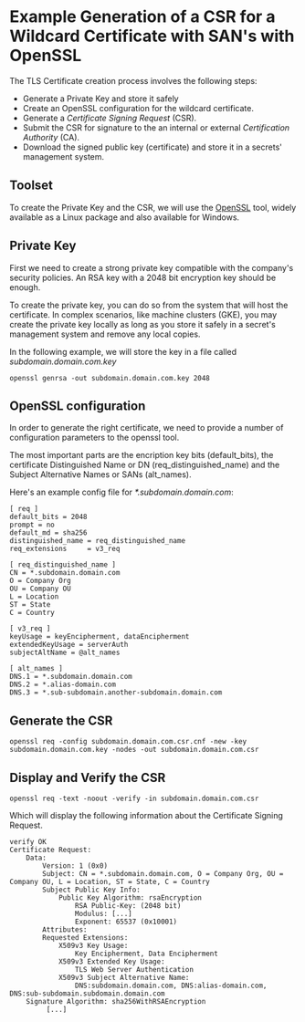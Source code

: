 # Example Generation of a CSR for a Wildcard Certificate with SAN's with OpenSSL

The TLS Certificate creation process involves the following steps:

- Generate a Private Key and store it safely
- Create an OpenSSL configuration for the wildcard certificate.
- Generate a *Certificate Signing Request* (CSR).
- Submit the CSR for signature to the an internal or external *Certification Authority* (CA).
- Download the signed public key (certificate) and store it in a secrets' management system.

## Toolset

To create the Private Key and the CSR, we will use the [OpenSSL](https://www.openssl.org/) tool,
widely available as a Linux package and also available for Windows.

## Private Key

First we need to create a strong private key compatible with the company's security policies. 
An RSA key with a 2048 bit encryption key should be enough. 

To create the private key, you can do so from the system that will host the certificate. 
In complex scenarios, like machine clusters (GKE), you may create the private key locally
as long as you store it safely in a secret's management system and remove any local copies.

In the following example, we will store the key in a file called _subdomain.domain.com.key_

```
openssl genrsa -out subdomain.domain.com.key 2048
```

## OpenSSL configuration

In order to generate the right certificate, we need to provide a number of configuration parameters to the openssl tool.

The most important parts are the encription key bits (default_bits), the certificate Distinguished Name or DN (req_distinguished_name)
and the Subject Alternative Names or SANs (alt_names).

Here's an example config file for _*.subdomain.domain.com_:

```
[ req ]
default_bits = 2048
prompt = no
default_md = sha256
distinguished_name = req_distinguished_name
req_extensions     = v3_req

[ req_distinguished_name ]
CN = *.subdomain.domain.com
O = Company Org
OU = Company OU
L = Location
ST = State
C = Country

[ v3_req ]
keyUsage = keyEncipherment, dataEncipherment
extendedKeyUsage = serverAuth
subjectAltName = @alt_names

[ alt_names ]
DNS.1 = *.subdomain.domain.com
DNS.2 = *.alias-domain.com
DNS.3 = *.sub-subdomain.another-subdomain.domain.com
```

## Generate the CSR

```
openssl req -config subdomain.domain.com.csr.cnf -new -key subdomain.domain.com.key -nodes -out subdomain.domain.com.csr
```

## Display and Verify the CSR

```
openssl req -text -noout -verify -in subdomain.domain.com.csr
```

Which will display the following information about the Certificate Signing Request.

```
verify OK
Certificate Request:
    Data:
        Version: 1 (0x0)
        Subject: CN = *.subdomain.domain.com, O = Company Org, OU = Company OU, L = Location, ST = State, C = Country
        Subject Public Key Info:
            Public Key Algorithm: rsaEncryption
                RSA Public-Key: (2048 bit)
                Modulus: [...]                    
                Exponent: 65537 (0x10001)
        Attributes:
        Requested Extensions:
            X509v3 Key Usage:
                Key Encipherment, Data Encipherment
            X509v3 Extended Key Usage:
                TLS Web Server Authentication
            X509v3 Subject Alternative Name:
                DNS:subdomain.domain.com, DNS:alias-domain.com, DNS:sub-subdomain.subdomain.domain.com
    Signature Algorithm: sha256WithRSAEncryption
         [...]
```
